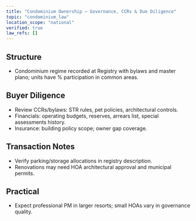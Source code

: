 ```yaml
---
title: "Condominium Ownership — Governance, CCRs & Due Diligence"
topic: "condominium_law"
location_scope: "national"
verified: true
law_refs: []
---
```


## Structure
- Condominium regime recorded at Registry with bylaws and master plano; units have % participation in common areas.

## Buyer Diligence
- Review CCRs/bylaws: STR rules, pet policies, architectural controls.
- Financials: operating budgets, reserves, arrears list, special assessments history.
- Insurance: building policy scope; owner gap coverage.

## Transaction Notes
- Verify parking/storage allocations in registry description.
- Renovations may need HOA architectural approval and municipal permits.

## Practical
- Expect professional PM in larger resorts; small HOAs vary in governance quality.